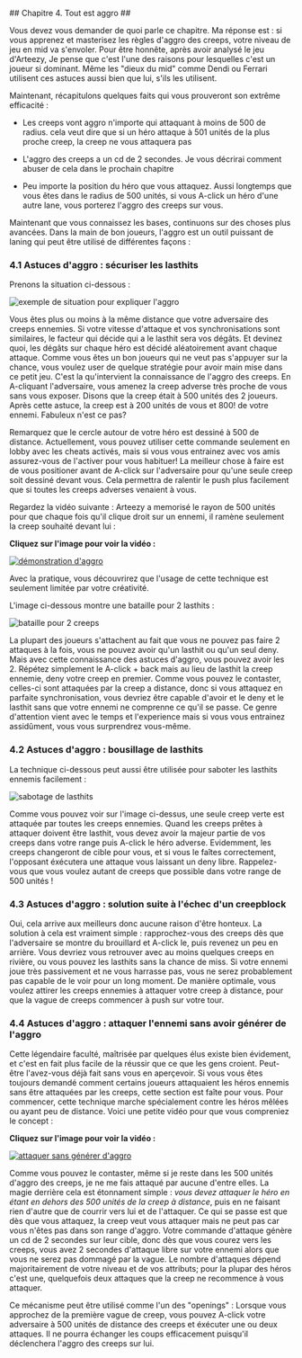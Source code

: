 ## Chapitre 4. Tout est aggro ##

Vous devez vous demander de quoi parle ce chapitre. Ma réponse est : si vous apprenez et masterisez les règles d'aggro des creeps, votre niveau de 
jeu en mid va s'envoler. Pour être honnête, après avoir analysé le jeu d'Arteezy, Je pense que c'est l'une des raisons pour lesquelles c'est un 
joueur si dominant.
Même les "dieux du mid" comme Dendi ou Ferrari utilisent ces astuces aussi bien que lui, s'ils les utilisent.

Maintenant, récapitulons quelques faits qui vous prouveront son extrême efficacité :
    
  + Les creeps vont aggro n'importe qui attaquant à moins de 500 de radius. cela veut dire que si un héro attaque à 501 unités de la plus proche creep, la creep
  ne vous attaquera pas

  + L'aggro des creeps a un cd de 2 secondes. Je vous décrirai comment abuser de cela dans le prochain chapitre

  + Peu importe la position du héro que vous attaquez. Aussi longtemps que vous êtes dans le radius de 500 unités, si vous A-click un héro d'une autre lane, vous porterez l'aggro
  des creeps sur vous.

Maintenant que vous connaissez les bases, continuons sur des choses plus avancées. Dans la main de bon joueurs, l'aggro est un outil puissant de laning qui peut être utilisé de différentes 
façons : 

### 4.1 Astuces d'aggro : sécuriser les lasthits ###

Prenons la situation ci-dessous : 

![exemple de situation pour expliquer l'aggro]( http://chaqdota.files.wordpress.com/2013/09/qoplasthit1.jpg?w=700&h=435 )

Vous êtes plus ou moins à la même distance que votre adversaire des creeps ennemies.
Si votre vitesse d'attaque et vos synchronisations sont similaires, le facteur qui décide qui a le lasthit sera vos dégâts.
Et devinez quoi, les dégâts sur chaque héro est décidé aléatoirement avant chaque attaque.
Comme vous êtes un bon joueurs qui ne veut pas s'appuyer sur la chance, vous voulez user de quelque stratégie pour avoir main mise dans ce petit jeu.
C'est la qu'intervient la connaissance de l'aggro des creeps.
En A-cliquant l'adversaire, vous amenez la creep adverse très proche de vous sans vous exposer.
Disons que la creep était à 500 unités des 2 joueurs. Après cette astuce, la creep est à 200 unités de vous et 800! de votre ennemi. Fabuleux n'est ce pas?

Remarquez que le cercle autour de votre héro est dessiné à 500 de distance. Actuellement, vous pouvez utiliser cette commande seulement en lobby avec les cheats activés, mais si vous vous entrainez avec vos amis assurez-vous de l'activer pour vous habituer! 
La meilleur chose à faire est de vous positioner avant de A-click sur l'adversaire pour qu'une seule creep soit dessiné devant vous. Cela permettra de ralentir le push plus facilement que si toutes les creeps adverses venaient à vous.

Regardez la vidéo suivante : Arteezy a memorisé le rayon de 500 unités pour que chaque fois qu'il clique droit sur un ennemi, il ramène seulement la creep souhaité devant lui : 

__Cliquez sur l'image pour voir la vidéo :__

[![démonstration d'aggro](http://img.youtube.com/vi/YDmUYdUF7Ys/0.jpg)](http://www.youtube.com/watch?v=YDmUYdUF7Ys)

Avec la pratique, vous découvrirez que l'usage de cette technique est seulement limitée par votre créativité. 

L'image ci-dessous montre une bataille pour 2 lasthits : 

![bataille pour 2 creeps]( http://chaqdota.files.wordpress.com/2013/09/qopdeny420.jpg?w=700&h=435 )

La plupart des joueurs s'attachent au fait que vous ne pouvez pas faire 2 attaques à la fois, vous ne pouvez avoir qu'un lasthit ou qu'un seul deny.
Mais avec cette connaissance des astuces d'aggro, vous pouvez avoir les 2. Répétez simplement le A-click + back mais au lieu de lasthit la creep ennemie, deny votre creep en premier.
Comme vous pouvez le contaster, celles-ci sont attaquées par la creep a distance, donc si vous attaquez en parfaite synchronisation, vous devriez être capable d'avoir et le deny et le lasthit 
sans que votre ennemi ne comprenne ce qu'il se passe.
Ce genre d'attention vient avec le temps et l'experience mais si vous vous entrainez assidûment, vous vous surprendrez vous-même.

### 4.2 Astuces d'aggro : bousillage de lasthits ###

La technique ci-dessous peut aussi être utilisée pour saboter les lasthits ennemis facilement : 

![sabotage de lasthits]( http://chaqdota.files.wordpress.com/2013/09/qopmessup.jpg?w=700&h=435 )

Comme vous pouvez voir sur l'image ci-dessus, une seule creep verte est attaquée par toutes les creeps ennemies.
Quand les creeps prêtes à attaquer doivent être lasthit, vous devez avoir la majeur partie de vos creeps dans votre range puis A-click le héro adverse.
Evidemment, les creeps changeront de cible pour vous, et si vous le faîtes correctement, l'opposant éxécutera une attaque vous laissant un deny libre. 
Rappelez-vous que vous voulez autant de creeps que possible dans votre range de 500 unités !

### 4.3 Astuces d'aggro : solution suite à l'échec d'un creepblock ###

Oui, cela arrive aux meilleurs donc aucune raison d'être honteux. La solution à cela est vraiment simple : rapprochez-vous des creeps dès que l'adversaire se montre du brouillard et A-click le, puis revenez un peu
en arrière. Vous devriez vous retrouver avec au moins quelques creeps en rivière, ou vous pouvez les lasthits sans la chance de miss.
Si votre ennemi joue très passivement et ne vous harrasse pas, vous ne serez probablement pas capable de le voir pour un long moment. 
De manière optimale, vous voulez attirer les creeps ennemies à attaquer votre creep à distance, pour que la vague de creeps commencer à push sur votre tour.

### 4.4 Astuces d'aggro : attaquer l'ennemi sans avoir générer de l'aggro ###

Cette légendaire faculté, maîtrisée par quelques élus existe bien évidement, et c'est en fait plus facile de la réussir que ce que les gens croient. 
Peut-être l'avez-vous déjà fait sans vous en aperçevoir. 
Si vous vous êtes toujours demandé comment certains joueurs attaquaient les héros ennemis sans être attaquées par les creeps, cette section est faîte pour vous.
Pour commencer, cette technique marche spécialement contre les héros mêlées ou ayant peu de distance. Voici une petite vidéo pour que vous compreniez le concept : 

__Cliquez sur l'image pour voir la vidéo :__

[![attaquer sans générer d'aggro](http://img.youtube.com/vi/uo9_Eu28Doo/0.jpg)](http://www.youtube.com/watch?v=uo9_Eu28Doo)

Comme vous pouvez le contaster, même si je reste dans les 500 unités d'aggro des creeps, je ne me fais attaqué par aucune d'entre elles.
La magie derrière cela est étonnament simple : _vous devez attaquer le héro en étant en dehors des 500 unités de la creep à distance_, puis en ne faisant rien d'autre que de courrir vers lui 
et de l'attaquer.
Ce qui se passe est que dès que vous attaquez, la creep veut vous attaquer mais ne peut pas car vous n'êtes pas dans son range d'aggro. Votre commande d'attaque génère un cd de 2 secondes sur leur cible, donc dès que vous courez vers les creeps, vous avez 2 secondes d'attaque 
libre sur votre ennemi alors que vous ne serez pas dommagé par la vague.
Le nombre d'attaques dépend majoritairement de votre niveau et de vos attributs; pour la plupar des héros c'est une, quelquefois deux attaques que la creep ne recommence à vous attaquer.

Ce mécanisme peut être utilisé comme l'un des "openings" : Lorsque vous approchez de la première vague de creep, vous pouvez A-click votre adversaire à 500 unités de distance des creeps et éxécuter une ou deux attaques. 
Il ne pourra échanger les coups efficacement puisqu'il déclenchera l'aggro des creeps sur lui.


